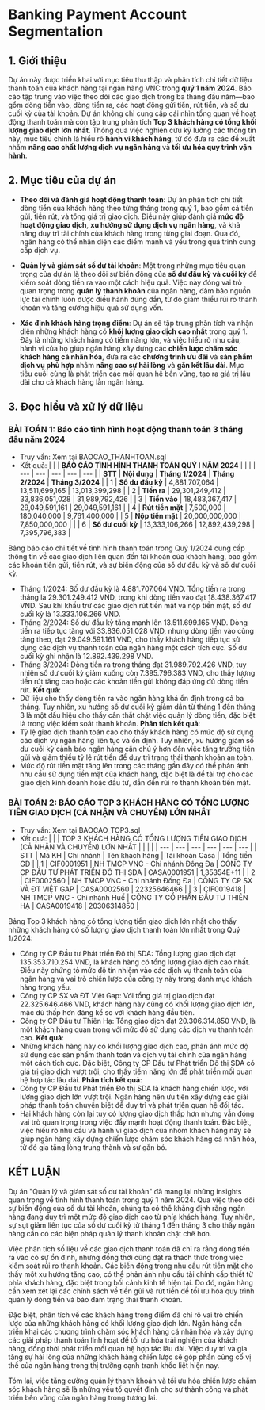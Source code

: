 # Banking Payment Account Segmentation
## 1. Giới thiệu
Dự án này được triển khai với mục tiêu thu thập và phân tích chi tiết dữ liệu thanh toán của khách hàng tại ngân hàng VNC trong **quý 1 năm 2024**. Báo cáo tập trung vào việc theo dõi các giao dịch trong ba tháng đầu năm—bao gồm dòng tiền vào, dòng tiền ra, các hoạt động gửi tiền, rút tiền, và số dư cuối kỳ của tài khoản. Dự án không chỉ cung cấp cái nhìn tổng quan về hoạt động thanh toán mà còn tập trung phân tích **Top 3 khách hàng có tổng khối lượng giao dịch lớn nhất**. Thông qua việc nghiên cứu kỹ lưỡng các thông tin này, mục tiêu chính là hiểu rõ **hành vi khách hàng**, từ đó đưa ra các đề xuất nhằm **nâng cao chất lượng dịch vụ ngân hàng** và **tối ưu hóa quy trình vận hành**.

## 2. Mục tiêu của dự án
- **Theo dõi và đánh giá hoạt động thanh toán**: Dự án phân tích chi tiết dòng tiền của khách hàng theo từng tháng trong quý 1, bao gồm cả tiền gửi, tiền rút, và tổng giá trị giao dịch. Điều này giúp đánh giá **mức độ hoạt động giao dịch**, **xu hướng sử dụng dịch vụ ngân hàng**, và khả năng duy trì tài chính của khách hàng trong từng giai đoạn. Qua đó, ngân hàng có thể nhận diện các điểm mạnh và yếu trong quá trình cung cấp dịch vụ.

- **Quản lý và giám sát số dư tài khoản**: Một trong những mục tiêu quan trọng của dự án là theo dõi sự biến động của **số dư đầu kỳ và cuối kỳ** để kiểm soát dòng tiền ra vào một cách hiệu quả. Việc này đóng vai trò quan trọng trong **quản lý thanh khoản** của ngân hàng, đảm bảo nguồn lực tài chính luôn được điều hành đúng đắn, từ đó giảm thiểu rủi ro thanh khoản và tăng cường hiệu quả sử dụng vốn.

- **Xác định khách hàng trọng điểm**: Dự án sẽ tập trung phân tích và nhận diện những khách hàng có **khối lượng giao dịch cao nhất** trong quý 1. Đây là những khách hàng có tiềm năng lớn, và việc hiểu rõ nhu cầu, hành vi của họ giúp ngân hàng xây dựng các **chiến lược chăm sóc khách hàng cá nhân hóa**, đưa ra các **chương trình ưu đãi** và **sản phẩm dịch vụ phù hợp** nhằm **nâng cao sự hài lòng** và **gắn kết lâu dài**. Mục tiêu cuối cùng là phát triển các mối quan hệ bền vững, tạo ra giá trị lâu dài cho cả khách hàng lẫn ngân hàng.

## 3. Đọc hiểu và xử lý dữ liệu

### BÀI TOÁN 1: Báo cáo tình hình hoạt động thanh toán 3 tháng đầu năm 2024
- Truy vấn: Xem tại BAOCAO_THANHTOAN.sql
- Kết quả:
|  |  |  **BÁO CÁO TÌNH HÌNH THANH TOÁN QUÝ I NĂM 2024** |  |  |
| --- | --- | --- | --- | --- |
| **STT** | **Nội dung** | **Tháng 1/2024** | **Tháng 2/2024** | **Tháng 3/2024** |
| 1 | **Số dư đầu kỳ** | 4,881,707,064 | 13,511,699,165 | 13,013,399,298 |
| 2 | **Tiền ra** | 29,301,249,412 | 33,836,051,028 | 31,989,792,426 |
| 3 | **Tiền vào** | 18,483,367,417 | 29,049,591,161 | 29,049,591,161 |
| 4 | **Rút tiền mặt** | 7,500,000 | 180,040,000 | 9,761,400,000 |
| 5 | **Nộp tiền mặt** | 20,000,000,000 | 7,850,000,000 |  |
| 6 | **Số dư cuối kỳ** | 13,333,106,266 | 12,892,439,298 | 7,395,796,383 |

Bảng báo cáo chi tiết về tình hình thanh toán trong Quý 1/2024 cung cấp thông tin về các giao dịch liên quan đến tài khoản của khách hàng, bao gồm các khoản tiền gửi, tiền rút, và sự biến động của số dư đầu kỳ và số dư cuối kỳ.

- Tháng 1/2024: Số dư đầu kỳ là 4.881.707.064 VND. Tổng tiền ra trong tháng là 29.301.249.412 VND, trong khi dòng tiền vào đạt 18.438.367.417 VND. Sau khi khấu trừ các giao dịch rút tiền mặt và nộp tiền mặt, số dư cuối kỳ là 13.333.106.266 VND.
- Tháng 2/2024: Số dư đầu kỳ tăng mạnh lên 13.511.699.165 VND. Dòng tiền ra tiếp tục tăng với 33.836.051.028 VND, nhưng dòng tiền vào cũng tăng theo, đạt 29.049.591.161 VND, cho thấy khách hàng tiếp tục sử dụng các dịch vụ thanh toán của ngân hàng một cách tích cực. Số dư cuối kỳ ghi nhận là 12.892.439.298 VND.
- Tháng 3/2024: Dòng tiền ra trong tháng đạt 31.989.792.426 VND, tuy nhiên số dư cuối kỳ giảm xuống còn 7.395.796.383 VND, cho thấy lượng tiền rút tăng cao hoặc các khoản tiền gửi không đáp ứng đủ dòng tiền rút.
**Kết quả**:
- Dữ liệu cho thấy dòng tiền ra vào ngân hàng khá ổn định trong cả ba tháng. Tuy nhiên, xu hướng số dư cuối kỳ giảm dần từ tháng 1 đến tháng 3 là một dấu hiệu cho thấy cần thắt chặt việc quản lý dòng tiền, đặc biệt là trong việc kiểm soát thanh khoản.
**Phân tích kết quả**:
- Tỷ lệ giao dịch thanh toán cao cho thấy khách hàng có mức độ sử dụng các dịch vụ ngân hàng liên tục và ổn định. Tuy nhiên, xu hướng giảm số dư cuối kỳ cảnh báo ngân hàng cần chú ý hơn đến việc tăng trưởng tiền gửi và giảm thiểu tỷ lệ rút tiền để duy trì trạng thái thanh khoản an toàn.
- Mức độ rút tiền mặt tăng lên trong các tháng gần đây có thể phản ánh nhu cầu sử dụng tiền mặt của khách hàng, đặc biệt là để tài trợ cho các giao dịch kinh doanh hoặc đầu tư, dẫn đến rủi ro thanh khoản tiền mặt.

### BÀI TOÁN 2: BÁO CÁO TOP 3 KHÁCH HÀNG CÓ TỔNG LƯỢNG TIỀN GIAO DỊCH (CẢ NHẬN VÀ CHUYỂN) LỚN NHẤT
- Truy vấn: Xem tại BAOCAO_TOP3.sql
- Kết quả:
|  |  | TOP 3 KHÁCH HÀNG CÓ TỔNG LƯỢNG TIỀN GIAO DỊCH (CẢ NHẬN VÀ CHUYỂN) LỚN NHẤT |  |  |  |
| --- | --- | --- | --- | --- | --- |
| STT | Mã KH | Chi nhánh | Tên khách hàng | Tài khoản Casa | Tổng tiền GD |
| 1 | CIF0001951 | NH TMCP VNC - Chi nhánh Đống Đa | CÔNG TY CP ĐẦU TƯ PHÁT TRIỂN ĐÔ THỊ SDA | CASA0001951 | 1,35354E+11 |
| 2 | CIF0002560 | NH TMCP VNC - Chi nhánh Đống Đa | CÔNG TY CP SX VÀ ĐT VIỆT GAP | CASA0002560 | 22325646466 |
| 3 | CIF0019418 | NH TMCP VNC - Chi nhánh Huế | CÔNG TY CỔ PHẦN ĐẦU TƯ THIÊN HẠ | CASA0019418 | 20306314850 |

Bảng Top 3 khách hàng có tổng lượng tiền giao dịch lớn nhất cho thấy những khách hàng có số lượng giao dịch thanh toán lớn nhất trong Quý 1/2024:

- Công ty CP Đầu tư Phát triển Đô thị SDA: Tổng lượng giao dịch đạt 135.353.710.254 VND, là khách hàng có tổng lượng giao dịch cao nhất. Điều này chứng tỏ mức độ tín nhiệm vào các dịch vụ thanh toán của ngân hàng và vai trò chiến lược của công ty này trong danh mục khách hàng trọng yếu.
- Công ty CP SX và ĐT Việt Gap: Với tổng giá trị giao dịch đạt 22.325.646.466 VND, khách hàng này cũng có khối lượng giao dịch lớn, mặc dù thấp hơn đáng kể so với khách hàng đầu tiên.
- Công ty CP Đầu tư Thiên Hạ: Tổng giao dịch đạt 20.306.314.850 VND, là một khách hàng quan trọng với mức độ sử dụng các dịch vụ thanh toán cao.
**Kết quả**:
- Những khách hàng này có khối lượng giao dịch cao, phản ánh mức độ sử dụng các sản phẩm thanh toán và dịch vụ tài chính của ngân hàng một cách tích cực. Đặc biệt, Công ty CP Đầu tư Phát triển Đô thị SDA có giá trị giao dịch vượt trội, cho thấy tiềm năng lớn để phát triển mối quan hệ hợp tác lâu dài.
**Phân tích kết quả**:
- Công ty CP Đầu tư Phát triển Đô thị SDA là khách hàng chiến lược, với lượng giao dịch lớn vượt trội. Ngân hàng nên ưu tiên xây dựng các giải pháp thanh toán chuyên biệt để duy trì và phát triển quan hệ đối tác.
- Hai khách hàng còn lại tuy có lượng giao dịch thấp hơn nhưng vẫn đóng vai trò quan trọng trong việc đẩy mạnh hoạt động thanh toán. Đặc biệt, việc hiểu rõ nhu cầu và hành vi giao dịch của nhóm khách hàng này sẽ giúp ngân hàng xây dựng chiến lược chăm sóc khách hàng cá nhân hóa, từ đó gia tăng lòng trung thành và sự gắn bó.

## KẾT LUẬN
Dự án "Quản lý và giám sát số dư tài khoản" đã mang lại những insights quan trọng về tình hình thanh toán trong quý 1 năm 2024. Qua việc theo dõi sự biến động của số dư tài khoản, chúng ta có thể khẳng định rằng ngân hàng đang duy trì một mức độ giao dịch cao từ phía khách hàng. Tuy nhiên, sự sụt giảm liên tục của số dư cuối kỳ từ tháng 1 đến tháng 3 cho thấy ngân hàng cần có các biện pháp quản lý thanh khoản chặt chẽ hơn.

Việc phân tích số liệu về các giao dịch thanh toán đã chỉ ra rằng dòng tiền ra vào có sự ổn định, nhưng đồng thời cũng đặt ra thách thức trong việc kiểm soát rủi ro thanh khoản. Các biến động trong nhu cầu rút tiền mặt cho thấy một xu hướng tăng cao, có thể phản ánh nhu cầu tài chính cấp thiết từ phía khách hàng, đặc biệt trong bối cảnh kinh tế hiện tại. Do đó, ngân hàng cần xem xét lại các chính sách về tiền gửi và rút tiền để tối ưu hóa quy trình quản lý dòng tiền và bảo đảm trạng thái thanh khoản.

Đặc biệt, phân tích về các khách hàng trọng điểm đã chỉ rõ vai trò chiến lược của những khách hàng có khối lượng giao dịch lớn. Ngân hàng cần triển khai các chương trình chăm sóc khách hàng cá nhân hóa và xây dựng các giải pháp thanh toán linh hoạt để tối ưu hóa trải nghiệm của khách hàng, đồng thời phát triển mối quan hệ hợp tác lâu dài. Việc duy trì và gia tăng sự hài lòng của những khách hàng chiến lược sẽ góp phần củng cố vị thế của ngân hàng trong thị trường cạnh tranh khốc liệt hiện nay.

Tóm lại, việc tăng cường quản lý thanh khoản và tối ưu hóa chiến lược chăm sóc khách hàng sẽ là những yếu tố quyết định cho sự thành công và phát triển bền vững của ngân hàng trong tương lai.
